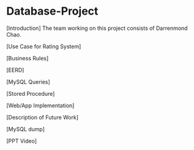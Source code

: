 # Database-Project
[Introduction]
  The team working on this project consists of Darrenmond Chao.
  
[Use Case for Rating System]

[Business Rules]

[EERD]

[MySQL Queries]

[Stored Procedure]

[Web/App Implementation]

[Description of Future Work]

[MySQL dump]

[PPT Video]
